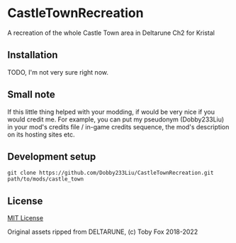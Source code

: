 # CastleTownRecreation

A recreation of the whole Castle Town area in Deltarune Ch2 for Kristal

## Installation

TODO, I'm not very sure right now.

## Small note

If this little thing helped with your modding, if would be very nice if you would credit me.
For example, you can put my pseudonym (Dobby233Liu) in your mod's credits file / in-game credits sequence, the mod's description on its hosting sites etc.

## Development setup

```
git clone https://github.com/Dobby233Liu/CastleTownRecreation.git path/to/mods/castle_town
```

## License

[MIT License](LICENSE.txt)

Original assets ripped from DELTARUNE, (c) Toby Fox 2018-2022
